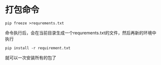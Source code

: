 # 打包命令

`pip freeze >requrements.txt`

命令执行后，会在当前目录生成一个requrements.txt的文件，然后再新的环境中执行

`pip install -r requirement.txt`

就可以一次安装所有的包了
